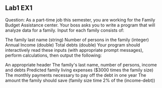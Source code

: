 ## Lab1 EX1
Question: As a part-time job this semester, you are working for the Family Budget Assistance center. Your boss asks you to write a program that will analyze data for a family. Input for each family consists of:

The family last name (string)
Number of persons in the family (integer)
Annual Income (double)
Total debts (double)
Your program should interactively read these inputs (with appropriate prompt messages), perform calculations, then output the following:

An appropriate header
The family's last name, number of persons, income and debts
Predicted family living expenses ($3000 times the family size)
The monthly payments necessary to pay off the debt in one year
The amount the family should save (family size time 2% of the (income-debt))
